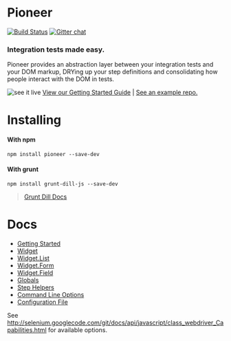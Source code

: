 # Pioneer
[![Build Status](http://img.shields.io/travis/mojotech/pioneer.svg?style=flat
)](https://travis-ci.org/mojotech/pioneer)
[![Gitter chat](http://img.shields.io/badge/gitter-chat-blue.svg?style=flat
)](https://gitter.im/mojotech/pioneer)

### Integration tests made easy.

Pioneer provides an abstraction layer between your integration tests and your DOM markup, DRYing up your step definitions and consolidating how people interact with the DOM in tests.

![see it live](http://i.imgur.com/kTjwloS.gif)
[View our Getting Started Guide](docs/getting_started.md) |
[See an example repo.](https://github.com/samccone/dill.js-getting-started)

# Installing

#### With npm

    npm install pioneer --save-dev

#### With grunt

    npm install grunt-dill-js --save-dev

> [Grunt Dill Docs](https://github.com/mojotech/grunt-dill-js)

# Docs

* [Getting Started](docs/getting_started.md)
* [Widget](docs/widget.md)
* [Widget.List](docs/list.md)
* [Widget.Form](docs/form.md)
* [Widget.Field](docs/field.md)
* [Globals](docs/globals.md)
* [Step Helpers](docs/step_helpers.md)
* [Command Line Options](docs/command_line.md)
* [Configuration File](docs/config_file.md)

See http://selenium.googlecode.com/git/docs/api/javascript/class_webdriver_Capabilities.html for available options.
